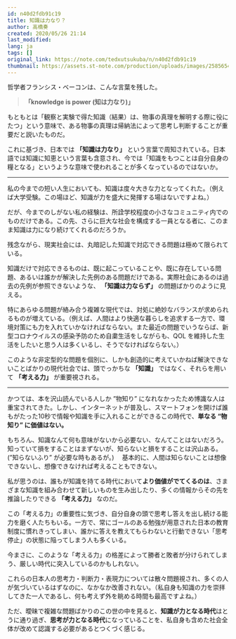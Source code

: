 ```yaml
---
id: n40d2fdb91c19
title: 知識は力なり？ 
author: 高橋奏
created: 2020/05/26 21:14
last_modified: 
lang: ja
tags: []
original_link: https://note.com/tedxutsukuba/n/n40d2fdb91c19
thumbnail: https://assets.st-note.com/production/uploads/images/25856544/rectangle_large_type_2_6c41b5980d7731998c0756e6b635509e.jpg?
---
```


哲学者フランシス・ベーコンは、こんな言葉を残した。

> **「knowledge is power (知は力なり)」**

もともとは「観察と実験で得た知識（結果）は、物事の真理を解明する際に役にたつ」という意味で、ある物事の真理は帰納法によって思考し判断することが重要だと説いたものだ。

これに基づき、日本では **「知識は力なり」** という言葉で周知されている。日本語では知識に知恵という言葉も含意され、今では「知識をもつことは自分自身の糧となる」というような意味で使われることが多くなっているのではないか。

___

私の今までの短い人生においても、知識は度々大きな力となってくれた。（例えば大学受験。この場ほど、知識が力を盛大に発揮する場はないですよね。）

だが、今までのしがない私の経験は、所詮学校程度の小さなコミュニティ内でのものだけである。この先、さらに巨大な社会を構成する一員となる者に、このまま知識は力になり続けてくれるのだろうか。


残念ながら、現実社会には、丸暗記した知識で対応できる問題は極めて限られている。


知識だけで対応できるものは、既に起こっていることや、既に存在している問題、あるいは誰かが解決した先例のある問題だけである。実際社会にあるのは過去の先例が参照できないような、 **「知識は力ならず」** の問題ばかりのように見える。

特にあらゆる問題が絡み合う複雑な現代では、対処に絶妙なバランスが求められるものが増えている。（例えば、人間はより快適な暮らしを追求する一方で、環境対策にも力を入れていかなければならない。また最近の問題でいうならば、新型コロナウイルスの感染予防のため自粛生活をしながらも、QOL を維持した生活をしたいと思う人は多くいるし、そうでなければならない。）

このような非定型的な問題を個別に、しかも創造的に考えていかねば解決できないことばかりの現代社会では、頭でっかちな **「知識」** ではなく、それらを用いて **「考える力」** が重要視される。

___

かつては、本を沢山読んでいる人しか ”物知り” になれなかったため博識な人は重宝されてきた。しかし、インターネットが普及し、スマートフォンを開けば誰もがたった10秒で情報や知識を手に入れることができるこの時代で、**単なる “物知り” に価値はない。** 


もちろん、知識なんて何も意味がないから必要ない、なんてことはないだろう。知っていて損をすることはまずないが、知らないと損をすることは沢山ある。(”知らないふり” が必要な時もあるが。) 　基本的に、人間は知らないことは想像できないし、想像できなければ考えることもできない。


私が思うのは、誰もが知識を持てる時代において**より価値がでてくるのは**、さまざまな知識を組み合わせて新しいものを生み出したり、多くの情報からその先を推論したりできる **「考える力」** なのだ。

この「考える力」の重要性に気づき、自分自身の頭で思考し答えを出し続ける能力を磨く人たちもいる。一方で、常にゴールのある勉強が用意された日本の教育制度に慣れきってしまい、誰かに答えを教えてもらわないと行動できない「思考停止」の状態に陥ってしまう人も多くいる。


今まさに、このような「考える力」の格差によって勝者と敗者が分けられてしまう、厳しい時代に突入しているのかもしれない。


これらの日本人の思考力・判断力・表現力については散々問題視され、多くの人が気づいているはずなのに、なかなか改善されない。（私自身も知識の力を崇拝してきた一人であるし、何も考えず外を眺める時間も最高ですよね。）


ただ、曖昧で複雑な問題ばかりのこの世の中を見ると、**知識が力となる時代**はとうに通り過ぎ、**思考が力となる時代**になっていることを、私自身も含めた社会全体が改めて認識する必要があるとつくづく感じる。